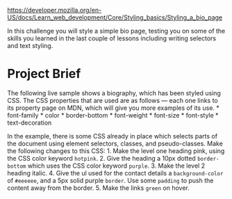 https://developer.mozilla.org/en-US/docs/Learn_web_development/Core/Styling_basics/Styling_a_bio_page

In this challenge you will style a simple bio page, testing you on some of the skills you learned in the last couple of lessons including writing selectors and text styling.

# Project Brief
The following live sample shows a biography, which has been styled using CSS. The CSS properties that are used are as follows — each one links to its property page on MDN, which will give you more examples of its use.
    * font-family
    * color
    * border-bottom
    * font-weight
    * font-size
    * font-style
    * text-decoration

In the example, there is some CSS already in place which selects parts of the document using element selectors, classes, and pseudo-classes. Make the following changes to this CSS:
    1. Make the level one heading pink, using the CSS color keyword `hotpink`.
    2. Give the heading a 10px dotted `border-bottom` which uses the CSS color keyword `purple`.
    3. Make the level 2 heading italic.
    4. Give the ul used for the contact details a `background-color` of `#eeeeee`, and a 5px solid purple `border`. Use some `padding` to push the content away from the border.
    5. Make the links `green` on hover.
